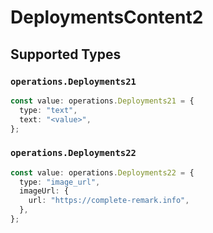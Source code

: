 # DeploymentsContent2


## Supported Types

### `operations.Deployments21`

```typescript
const value: operations.Deployments21 = {
  type: "text",
  text: "<value>",
};
```

### `operations.Deployments22`

```typescript
const value: operations.Deployments22 = {
  type: "image_url",
  imageUrl: {
    url: "https://complete-remark.info",
  },
};
```

